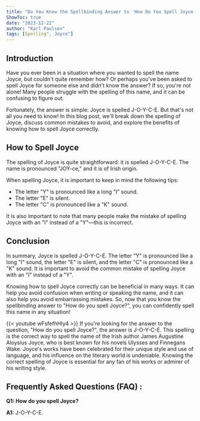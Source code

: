 ```yaml
---
title: "Do You Know the Spellbinding Answer to 'How Do You Spell Joyce'? Find Out Now!"
ShowToc: true 
date: "2023-12-22"
author: "Karl Paulsen" 
tags: [Spelling", Joyce"]
---
```

## Introduction

Have you ever been in a situation where you wanted to spell the name Joyce, but couldn't quite remember how? Or perhaps you've been asked to spell Joyce for someone else and didn't know the answer? If so, you're not alone! Many people struggle with the spelling of this name, and it can be confusing to figure out.

Fortunately, the answer is simple: Joyce is spelled J-O-Y-C-E. But that's not all you need to know! In this blog post, we'll break down the spelling of Joyce, discuss common mistakes to avoid, and explore the benefits of knowing how to spell Joyce correctly. 

## How to Spell Joyce

The spelling of Joyce is quite straightforward: it is spelled J-O-Y-C-E. The name is pronounced "JOY-ce," and it is of Irish origin. 

When spelling Joyce, it is important to keep in mind the following tips: 

- The letter "Y" is pronounced like a long "I" sound. 
- The letter "E" is silent.
- The letter "C" is pronounced like a "K" sound.

It is also important to note that many people make the mistake of spelling Joyce with an "I" instead of a "Y"—this is incorrect. 

## Conclusion

In summary, Joyce is spelled J-O-Y-C-E. The letter "Y" is pronounced like a long "I" sound, the letter "E" is silent, and the letter "C" is pronounced like a "K" sound. It is important to avoid the common mistake of spelling Joyce with an "I" instead of a "Y".

Knowing how to spell Joyce correctly can be beneficial in many ways. It can help you avoid confusion when writing or speaking the name, and it can also help you avoid embarrassing mistakes. So, now that you know the spellbinding answer to "How do you spell Joyce?", you can confidently spell this name in any situation!

{{< youtube wFsfefhHIy4 >}} 
If you're looking for the answer to the question, "How do you spell Joyce?", the answer is J-O-Y-C-E. This spelling is the correct way to spell the name of the Irish author James Augustine Aloysius Joyce, who is best known for his novels Ulysses and Finnegans Wake. Joyce's works have been celebrated for their unique style and use of language, and his influence on the literary world is undeniable. Knowing the correct spelling of Joyce is essential for any fan of his works or admirer of his writing style.

## Frequently Asked Questions (FAQ) :
**Q1: How do you spell Joyce?**

**A1:** J-O-Y-C-E.





